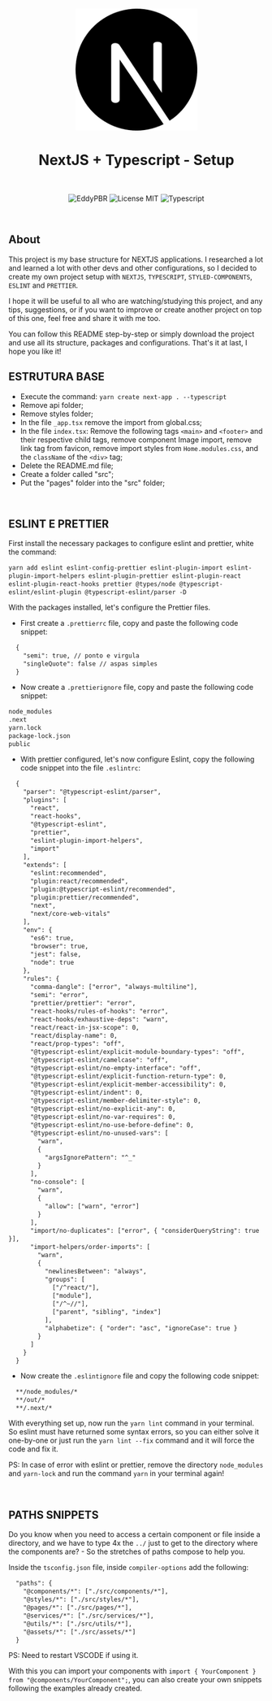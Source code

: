 <h1 align="center">
  <img alt="eddypbr" src="./.github/nextjs-logo.png" width="240px" />
  <br />
  <br />
  NextJS + Typescript - Setup
</h1>

<br />

<p align="center">
  <img alt="EddyPBR" src="https://img.shields.io/badge/Developed%20by%3A-EddyPBR-%23DD3B3F" />
  <img alt="License MIT" src="https://img.shields.io/badge/License-MIT-%2398C611" />
  <img alt="Typescript" src="https://img.shields.io/badge/Main%20lenguage-Typescript-%232F74C0" />
</p>

<br />

## About

This project is my base structure for NEXTJS applications. I researched a lot and learned a lot with other devs and other configurations, so I decided to create my own project setup with `NEXTJS`, `TYPESCRIPT`, `STYLED-COMPONENTS`, `ESLINT` and `PRETTIER`.

I hope it will be useful to all who are watching/studying this project, and any tips, suggestions, or if you want to improve or create another project on top of this one, feel free and share it with me too.

You can follow this README step-by-step or simply download the project and use all its structure, packages and configurations. That's it at last, I hope you like it!

## ESTRUTURA BASE

- Execute the command: `yarn create next-app . --typescript`
- Remove api folder;
- Remove styles folder;
- In the file `_app.tsx` remove the import from global.css;
- In the file `index.tsx`: Remove the following tags `<main>` and `<footer>` and their respective child tags, remove component Image import, 
remove link tag from favicon, remove import styles from `Home.modules.css`, and the `className` of the `<div>` tag;
- Delete the README.md file;
- Create a folder called "src";
- Put the "pages" folder into the "src" folder;

<br />

## ESLINT E PRETTIER

First install the necessary packages to configure eslint and prettier, white the command:

```
yarn add eslint eslint-config-prettier eslint-plugin-import eslint-plugin-import-helpers eslint-plugin-prettier eslint-plugin-react eslint-plugin-react-hooks prettier @types/node @typescript-eslint/eslint-plugin @typescript-eslint/parser -D
```

With the packages installed, let's configure the Prettier files.

- First create a `.prettierrc` file, copy and paste the following code snippet:
```
  {
    "semi": true, // ponto e virgula
    "singleQuote": false // aspas simples
  }
```


- Now create a `.prettierignore` file, copy and paste the following code snippet:
```
node_modules
.next
yarn.lock
package-lock.json
public
```

- With prettier configured, let's now configure Eslint, copy the following code snippet into the file `.eslintrc`:
```
  {
    "parser": "@typescript-eslint/parser",
    "plugins": [
      "react",
      "react-hooks",
      "@typescript-eslint",
      "prettier",
      "eslint-plugin-import-helpers",
      "import"
    ],
    "extends": [
      "eslint:recommended",
      "plugin:react/recommended",
      "plugin:@typescript-eslint/recommended",
      "plugin:prettier/recommended",
      "next",
      "next/core-web-vitals"
    ],
    "env": {
      "es6": true,
      "browser": true,
      "jest": false,
      "node": true
    },
    "rules": {
      "comma-dangle": ["error", "always-multiline"],
      "semi": "error",
      "prettier/prettier": "error",
      "react-hooks/rules-of-hooks": "error",
      "react-hooks/exhaustive-deps": "warn",
      "react/react-in-jsx-scope": 0,
      "react/display-name": 0,
      "react/prop-types": "off",
      "@typescript-eslint/explicit-module-boundary-types": "off",
      "@typescript-eslint/camelcase": "off",
      "@typescript-eslint/no-empty-interface": "off",
      "@typescript-eslint/explicit-function-return-type": 0,
      "@typescript-eslint/explicit-member-accessibility": 0,
      "@typescript-eslint/indent": 0,
      "@typescript-eslint/member-delimiter-style": 0,
      "@typescript-eslint/no-explicit-any": 0,
      "@typescript-eslint/no-var-requires": 0,
      "@typescript-eslint/no-use-before-define": 0,
      "@typescript-eslint/no-unused-vars": [
        "warn",
        {
          "argsIgnorePattern": "^_"
        }
      ],
      "no-console": [
        "warn",
        {
          "allow": ["warn", "error"]
        }
      ],
      "import/no-duplicates": ["error", { "considerQueryString": true }],
      "import-helpers/order-imports": [
        "warn",
        {
          "newlinesBetween": "always",
          "groups": [
            ["/^react/"],
            ["module"],
            ["/^~//"],
            ["parent", "sibling", "index"]
          ],
          "alphabetize": { "order": "asc", "ignoreCase": true }
        }
      ]
    }
  }
```

- Now create the `.eslintignore` file and copy the following code snippet:
```
  **/node_modules/*
  **/out/*
  **/.next/*
```

With everything set up, now run the `yarn lint` command in your terminal. So eslint must have returned some syntax errors, so you can either solve it one-by-one or just run the `yarn lint --fix` command and it will force the code and fix it.

PS: In case of error with eslint or prettier, remove the directory `node_modules` and `yarn-lock` and run the command `yarn` in your terminal again!

<br />

## PATHS SNIPPETS

Do you know when you need to access a certain component or file inside a directory, and we have to type 4x the `../` just to get to the directory where the components are? - So the stretches of paths compose to help you.

Inside the `tsconfig.json` file, inside `compiler-options` add the following:
```
  "paths": {
    "@components/*": ["./src/components/*"],
    "@styles/*": ["./src/styles/*"],
    "@pages/*": ["./src/pages/*"],
    "@services/*": ["./src/services/*"],
    "@utils/*": ["./src/utils/*"],
    "@assets/*": ["./src/assets/*"]
  }
```

PS: Need to restart VSCODE if using it.

With this you can import your components with `import { YourComponent } from "@components/YourComponent";`, you can also create your own snippets following the examples already created.
